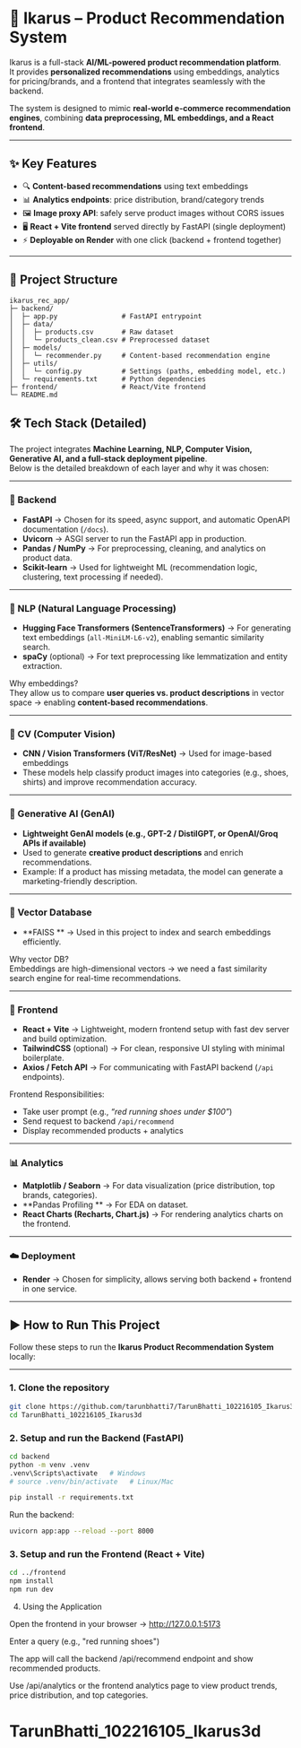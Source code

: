 # 🛒 Ikarus – Product Recommendation System

Ikarus is a full-stack **AI/ML-powered product recommendation platform**.  
It provides **personalized recommendations** using embeddings, analytics for pricing/brands, and a frontend that integrates seamlessly with the backend.  

The system is designed to mimic **real-world e-commerce recommendation engines**, combining **data preprocessing, ML embeddings, and a React frontend**.

---

## ✨ Key Features
- 🔍 **Content-based recommendations** using text embeddings  
- 📊 **Analytics endpoints**: price distribution, brand/category trends  
- 🖼 **Image proxy API**: safely serve product images without CORS issues  
- 🖥 **React + Vite frontend** served directly by FastAPI (single deployment)  
- ⚡ **Deployable on Render** with one click (backend + frontend together)  

---

## 📂 Project Structure
```text
ikarus_rec_app/
├─ backend/
│  ├─ app.py                # FastAPI entrypoint
│  ├─ data/
│  │  ├─ products.csv       # Raw dataset
│  │  └─ products_clean.csv # Preprocessed dataset
│  ├─ models/
│  │  └─ recommender.py     # Content-based recommendation engine
│  ├─ utils/
│  │  └─ config.py          # Settings (paths, embedding model, etc.)
│  └─ requirements.txt      # Python dependencies
├─ frontend/                # React/Vite frontend
└─ README.md
```

## 🛠 Tech Stack (Detailed)

The project integrates **Machine Learning, NLP, Computer Vision, Generative AI, and a full-stack deployment pipeline**.  
Below is the detailed breakdown of each layer and why it was chosen:

---

### 🔹 Backend
- **FastAPI** → Chosen for its speed, async support, and automatic OpenAPI documentation (`/docs`).  
- **Uvicorn** → ASGI server to run the FastAPI app in production.  
- **Pandas / NumPy** → For preprocessing, cleaning, and analytics on product data.  
- **Scikit-learn** → Used for lightweight ML (recommendation logic, clustering, text processing if needed).  

---

### 🔹 NLP (Natural Language Processing)
- **Hugging Face Transformers (SentenceTransformers)** → For generating text embeddings (`all-MiniLM-L6-v2`), enabling semantic similarity search.  
- **spaCy** (optional) → For text preprocessing like lemmatization and entity extraction.  

Why embeddings?  
They allow us to compare **user queries vs. product descriptions** in vector space → enabling **content-based recommendations**.

---

### 🔹 CV (Computer Vision)
- **CNN / Vision Transformers (ViT/ResNet)** → Used for image-based embeddings 
- These models help classify product images into categories (e.g., shoes, shirts) and improve recommendation accuracy.  

---

### 🔹 Generative AI (GenAI)
- **Lightweight GenAI models (e.g., GPT-2 / DistilGPT, or OpenAI/Groq APIs if available)**  
- Used to generate **creative product descriptions** and enrich recommendations.  
- Example: If a product has missing metadata, the model can generate a marketing-friendly description.  

---

### 🔹 Vector Database
- **FAISS ** → Used in this project to index and search embeddings efficiently.  


Why vector DB?  
Embeddings are high-dimensional vectors → we need a fast similarity search engine for real-time recommendations.

---

### 🎨 Frontend
- **React + Vite** → Lightweight, modern frontend setup with fast dev server and build optimization.  
- **TailwindCSS** (optional) → For clean, responsive UI styling with minimal boilerplate.  
- **Axios / Fetch API** → For communicating with FastAPI backend (`/api` endpoints).  

Frontend Responsibilities:
- Take user prompt (e.g., *“red running shoes under $100”*)  
- Send request to backend `/api/recommend`  
- Display recommended products + analytics  

---

### 📊 Analytics
- **Matplotlib / Seaborn** → For data visualization (price distribution, top brands, categories).  
- **Pandas Profiling ** → For EDA on dataset.  
- **React Charts (Recharts, Chart.js)** → For rendering analytics charts on the frontend.  

---

### ☁️ Deployment
- **Render** → Chosen for simplicity, allows serving both backend + frontend in one service.  




---
## ▶️ How to Run This Project

Follow these steps to run the **Ikarus Product Recommendation System** locally:

---

### 1. Clone the repository
```bash
git clone https://github.com/tarunbhatti7/TarunBhatti_102216105_Ikarus3d.git 
cd TarunBhatti_102216105_Ikarus3d
```

### 2. Setup and run the Backend (FastAPI)
```bash
cd backend
python -m venv .venv
.venv\Scripts\activate   # Windows
# source .venv/bin/activate   # Linux/Mac

pip install -r requirements.txt
```
Run the backend:
```bash
uvicorn app:app --reload --port 8000
```

### 3. Setup and run the Frontend (React + Vite)
```bash
cd ../frontend
npm install
npm run dev
```

4. Using the Application

Open the frontend in your browser → http://127.0.0.1:5173

Enter a query (e.g., "red running shoes")

The app will call the backend /api/recommend endpoint and show recommended products.

Use /api/analytics or the frontend analytics page to view product trends, price distribution, and top categories.



# TarunBhatti_102216105_Ikarus3d
